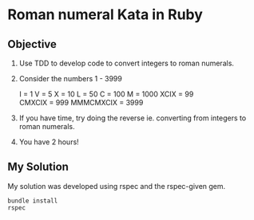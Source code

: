 # Roman numeral Kata in Ruby

## Objective

1) Use TDD to develop code to convert integers to roman numerals.

2) Consider the numbers 1 - 3999

    I = 1
    V = 5
    X = 10
    L = 50
    C = 100
    M = 1000
    XCIX = 99   
    CMXCIX = 999 
    MMMCMXCIX = 3999

3) If you have time, try doing the reverse ie. converting from integers to roman numerals.

4) You have 2 hours!  


## My Solution

My solution was developed using rspec and the rspec-given gem.

    bundle install
    rspec

